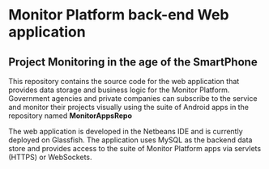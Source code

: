 # Monitor Platform back-end Web application
## Project Monitoring in the age of the SmartPhone

This repository contains the source code for the web application that provides data storage and business logic for the Monitor Platform. Government agencies and private companies can subscribe to the service and monitor their projects visually using the suite of Android apps in the repository named **MonitorAppsRepo**

The web application is developed in the Netbeans IDE and is currently deployed on Glassfish. The application uses MySQL as the backend data store and provides access to the suite of Monitor Platform apps via servlets (HTTPS) or WebSockets.
